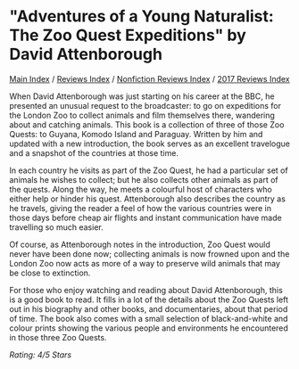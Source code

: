 # "Adventures of a Young Naturalist: The Zoo Quest Expeditions" by David Attenborough

[Main Index](../../../README.md) / [Reviews Index](../../README.md) / [Nonfiction Reviews Index](../README.md) / [2017 Reviews Index](README.md)

When David Attenborough was just starting on his career at the BBC, he presented an unusual request to the broadcaster: to go on expeditions for the London Zoo to collect animals and film themselves there, wandering about and catching animals. This book is a collection of three of those Zoo Quests: to Guyana, Komodo Island and Paraguay. Written by him and updated with a new introduction, the book serves as an excellent travelogue and a snapshot of the countries at those time.

In each country he visits as part of the Zoo Quest, he had a particular set of animals he wishes to collect; but he also collects other animals as part of the quests. Along the way, he meets a colourful host of characters who either help or hinder his quest. Attenborough also describes the country as he travels, giving the reader a feel of how the various countries were in those days before cheap air flights and instant communication have made travelling so much easier.

Of course, as Attenborough notes in the introduction, Zoo Quest would never have been done now; collecting animals is now frowned upon and the London Zoo now acts as more of a way to preserve wild animals that may be close to extinction.

For those who enjoy watching and reading about David Attenborough, this is a good book to read. It fills in a lot of the details about the Zoo Quests left out in his biography and other books, and documentaries, about that period of time. The book also comes with a small selection of black-and-white and colour prints showing the various people and environments he encountered in those three Zoo Quests.

*Rating: 4/5 Stars*
